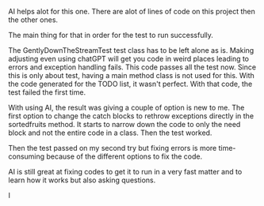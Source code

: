 AI helps alot for this one. There are alot of lines of code on this project then the other ones.

The main thing for that in order for the test to run successfully.

The GentlyDownTheStreamTest test class has to be left alone as is. Making adjusting even using chatGPT will get you code in weird places leading to errors and exception
handling fails. This code passes all the test now. Since this is only about test, having a main method class is not used for this. With the code generated
for the TODO list, it wasn't perfect. With that code, the test failed the first time.

With using AI, the result was giving a couple of option is new to me. The first option to change the catch blocks to rethrow exceptions directly in the
sortedfruits method. It starts to narrow down the code to only the need block and not the entire code in a class. Then the test worked.

Then the test passed on my second try but fixing errors is more time-consuming because of the different options
to fix the code.

AI is still great at fixing codes to get it to run in a very fast matter and to learn how it works but also asking questions.

I
